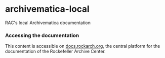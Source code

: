 # archivematica-local
RAC's local Archivematica documentation

### Accessing the documentation
This content is accessible on [docs.rockarch.org](docs.rockarch.org), the central platform for the documentation of the Rockefeller Archive Center.
